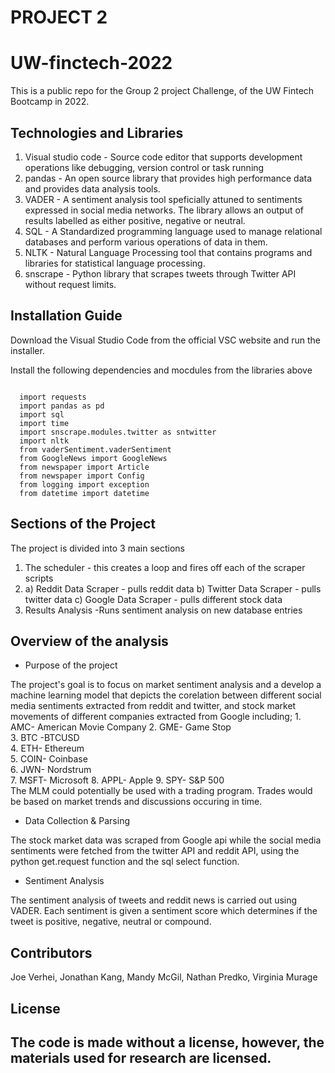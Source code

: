 
# PROJECT 2
# UW-finctech-2022
This is  a public repo for the Group 2 project Challenge, of the UW Fintech Bootcamp in 2022.


## Technologies and Libraries
1. Visual studio code - Source code editor that supports development operations like debugging, version control or task running
2. pandas - An open source library that provides high performance data and provides data analysis tools. 
3. VADER - A sentiment analysis tool speficially attuned to sentiments expressed in social media networks. The library allows an output of results labelled as either positive, negative or neutral.
4. SQL - A Standardized programming language used to manage relational databases and perform various operations of data in them.
5. NLTK - Natural Language Processing tool that contains programs and libraries for statistical language processing.
6. snscrape - Python library that scrapes tweets through Twitter API without request limits.



## Installation Guide

Download the Visual Studio Code from the official VSC website and run the installer.

Install the following dependencies and mocdules from the libraries above

```

  import requests
  import pandas as pd
  import sql
  import time
  import snscrape.modules.twitter as sntwitter
  import nltk
  from vaderSentiment.vaderSentiment 
  from GoogleNews import GoogleNews
  from newspaper import Article
  from newspaper import Config
  from logging import exception
  from datetime import datetime

```
## Sections of the Project

The project is divided into 3 main sections
1. The scheduler - this creates a loop and fires off each of the scraper scripts
2. a) Reddit Data Scraper - pulls reddit data
b) Twitter Data Scraper - pulls twitter data
c) Google Data Scraper - pulls different stock data 
3. Results Analysis -Runs sentiment analysis on new database entries

## Overview of the analysis

* Purpose of the project

The project's goal is to focus on market sentiment analysis and a develop a machine learning model that depicts the corelation between different social media sentiments extracted from reddit and twitter, and stock market  movements of  different companies extracted from Google including;
    1.  AMC- American Movie Company
    2.  GME- Game Stop	
    3.  BTC -BTCUSD	 
    4.  ETH- Ethereum	
    5.	COIN- Coinbase	
    6.	JWN- Nordstrum	 
    7.	MSFT- Microsoft	
    8.	APPL- Apple	
    9.	SPY- S&P 500	
 The MLM could potentially be used with a trading program. Trades would be based on market trends and discussions occuring in time.



* Data Collection & Parsing 

The stock market data was scraped from Google api while the social media sentiments were fetched from the twitter API and reddit API, using the python get.request function and the sql select function.


* Sentiment Analysis

The sentiment analysis of tweets and reddit news is carried out using VADER. Each sentiment is given a sentiment score which determines if the tweet is positive, negative, neutral or compound.

     
## Contributors

Joe Verhei, 
Jonathan Kang, 
Mandy McGil,
Nathan Predko, 
Virginia Murage

## License

 The code is made without a license, however, the materials used for research are licensed.
---


